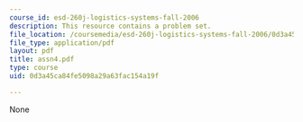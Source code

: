 ```yaml
---
course_id: esd-260j-logistics-systems-fall-2006
description: This resource contains a problem set.
file_location: /coursemedia/esd-260j-logistics-systems-fall-2006/0d3a45ca84fe5098a29a63fac154a19f_assn4.pdf
file_type: application/pdf
layout: pdf
title: assn4.pdf
type: course
uid: 0d3a45ca84fe5098a29a63fac154a19f

---
```

None